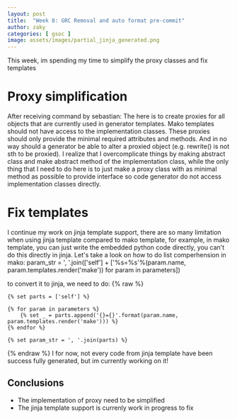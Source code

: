 ```yaml
---
layout: post
title:  "Week 8: GRC Removal and auto format pre-commit"
author: zaky
categories: [ gsoc ]
image: assets/images/partial_jinja_generated.png
---
```

This week, im spending my time to simplify the proxy classes and fix templates

# Proxy simplification
After receiving command by sebastian: The here is to create proxies for all objects that are currently used in generator templates. Mako templates should not have access to the implementation classes.
These proxies should only provide the minimal required attributes and methods. And in no way should a generator be able to alter a proxied object (e.g. rewrite() is not sth to be proxied).
I realize that I overcomplicate things by making abstract class and make abstract method of the implementation class, while the only thing that I need to do here is to just make a proxy class with as minimal method as possible to provide interface so code generator do not access implementation classes directly.

# Fix templates
I continue my work on jinja template support, there are so many limitation when using jinja template compared to mako template, for example,
in mako template, you can just write the embedded python code directly, you can't do this directly in jinja. Let's take a look on how to do list comperhension
in mako:
param_str = ', '.join(['self'] + ['%s=%s'%(param.name, param.templates.render('make')) for param in parameters])

to convert it to jinja, we need to do:
{% raw %}
```
{% set parts = ['self'] %}

{% for param in parameters %}
    {% set _ = parts.append('{}={}'.format(param.name, param.templates.render('make'))) %}
{% endfor %}

{% set param_str = ', '.join(parts) %}
``` 
{% endraw %}
I for now, not every code from jinja template have been success fully generated, but im currently working on it!

## Conclusions
* The implementation of proxy need to be simplified
* The jinja template support is currenly work in progress to fix

